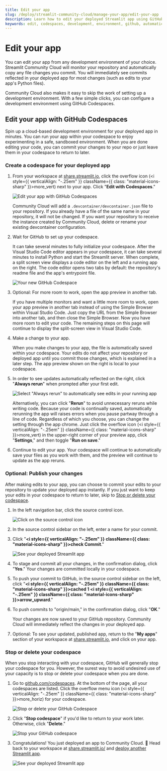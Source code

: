```yaml
---
title: Edit your app
slug: /deploy/streamlit-community-cloud/manage-your-app/edit-your-app
description: Learn how to edit your deployed Streamlit app using GitHub Codespaces or any development environment with automatic deployment updates.
keywords: edit, codespaces, development, environment, github, automatic, deployment, updates, cloud, editing
---
```


# Edit your app

You can edit your app from any development environment of your choice. Streamlit Community Cloud will monitor your repository and automatically copy any file changes you commit. You will immediately see commits reflected in your deployed app for most changes (such as edits to your app's Python files).

Community Cloud also makes it easy to skip the work of setting up a development environment. With a few simple clicks, you can configure a development environment using GitHub Codespaces.

## Edit your app with GitHub Codespaces

Spin up a cloud-based development environment for your deployed app in minutes. You can run your app within your codespace to enjoy experimenting in a safe, sandboxed environment. When you are done editing your code, you can commit your changes to your repo or just leave them in your codespace to return to later.

### Create a codespace for your deployed app

1. From your workspace at <a href="https://share.streamlit.io" target="_blank">share.streamlit.io</a>, click the overflow icon (<i style={{ verticalAlign: "-.25em" }} className={{ class: "material-icons-sharp" }}>more_vert</i>) next to your app. Click "**Edit with Codespaces**."

   ![Edit your app with GitHub Codespaces](/images/streamlit-community-cloud/workspace-app-edit.png)

   Community Cloud will add a `.devcontainer/devcontainer.json` file to your repository. If you already have a file of the same name in your repository, it will not be changed. If you want your repository to receive the instance created by Community Cloud, delete or rename your existing devcontainer configuration.

1. Wait for GitHub to set up your codespace.

   It can take several minutes to fully initialize your codespace. After the Visual Studio Code editor appears in your codespace, it can take several minutes to install Python and start the Streamlit server. When complete, a split screen view displays a code editor on the left and a running app on the right. The code editor opens two tabs by default: the repository's readme file and the app's entrypoint file.

   ![Your new GitHub Codespace](/images/streamlit-community-cloud/deploy-template-blank-codespace.png)

1. Optional: For more room to work, open the app preview in another tab.

   If you have multiple monitors and want a little more room to work, open your app preview in another tab instead of using the Simple Browser within Visual Studio Code. Just copy the URL from the Simple Browser into another tab, and then close the Simple Browser. Now you have more room to edit your code. The remaining steps on this page will continue to display the split-screen view in Visual Studio Code.

1. Make a change to your app.

   When you make changes to your app, the file is automatically saved within your codespace. Your edits do not affect your repository or deployed app until you commit those changes, which is explained in a later step. The app preview shown on the right is local to your codespace.

1. In order to see updates automatically reflected on the right, click "**Always rerun**" when prompted after your first edit.

   ![Select "Always rerun" to automatically see edits in your running app](/images/streamlit-community-cloud/deploy-template-blank-codespace-edit.png)

   Alternatively, you can click "**Rerun**" to avoid unnecessary reruns while writing code. Because your code is continually saved, automatically rerunning the app will raises errors when you pause partway through a line of code. Regardless of which you choose, you can change the setting through the app chrome. Just click the overflow icon (<i style={{ verticalAlign: "-.25em" }} className={{ class: "material-icons-sharp" }}>more_vert</i>) in the upper-right corner of your preview app, click "**Settings**," and then toggle "**Run on save**."

1. Continue to edit your app. Your codespace will continue to automatically save your files as you work with them, and the preview will continue to update as the app reruns.

### Optional: Publish your changes

After making edits to your app, you can choose to commit your edits to your repository to update your deployed app instantly. If you just want to keep your edits in your codespace to return to later, skip to [Stop or delete your codespace](#stop-or-delete-your-codespace).

1. In the left navigation bar, click the source control icon.

   ![Click on the source control icon](/images/streamlit-community-cloud/deploy-template-blank-codespace-edit-source-control.png)

1. In the source control sidebar on the left, enter a name for your commit.
1. Click "**<i style={{ verticalAlign: "-.25em" }} className={{ class: "material-icons-sharp" }}>check</i> Commit**."

   ![See your deployed Streamlit app](/images/streamlit-community-cloud/deploy-template-blank-codespace-edit-commit.png)

1. To stage and commit all your changes, in the confirmation dialog, click "**Yes**." Your changes are committed locally in your codespace.
1. To push your commit to GitHub, in the source control sidebar on the left, click "**<i style={{ verticalAlign: "-.25em" }} className={{ class: "material-icons-sharp" }}>cached</i> 1 <i style={{ verticalAlign: "-.25em" }} className={{ class: "material-icons-sharp" }}>arrow_upward</i>**."
1. To push commits to "origin/main," in the confirmation dialog, click "**OK**."

   Your changes are now saved to your GitHub repository. Community Cloud will immediately reflect the changes in your deployed app.

1. Optional: To see your updated, published app, return to the "**My apps**" section of your workspace at <a href="https://share.streamlit.io" target="_blank">share.streamlit.io</a>, and click on your app.

### Stop or delete your codespace

When you stop interacting with your codespace, GitHub will generally stop your codespace for you. However, the surest way to avoid undesired use of your capacity is to stop or delete your codespace when you are done.

1. Go to <a href="https://github.com/codespaces" target="_blank">github.com/codespaces</a>. At the bottom of the page, all your codespaces are listed. Click the overflow menu icon (<i style={{ verticalAlign: "-.25em" }} className={{ class: "material-icons-sharp" }}>more_horiz</i>) for your codespace.

   ![Stop or delete your GitHub Codespace](/images/streamlit-community-cloud/deploy-hello-codespace-manage.png)

2. Click "**Stop codespace**" if you'd like to return to your work later. Otherwise, click "**Delete**."

   <div style={{ maxWidth: '40%', margin: 'auto' }}>
   <Image alt="Stop your GitHub codespace" src="/images/streamlit-community-cloud/codespace-menu.png" />
   </div>

3. Congratulations! You just deployed an app to Community Cloud. 🎉 Head back to your workspace at <a href="https://share.streamlit.io/" target="_blank">share.streamlit.io/</a> and [deploy another Streamlit app](/deploy/streamlit-community-cloud/deploy-your-app).

   ![See your deployed Streamlit app](/images/streamlit-community-cloud/deploy-template-blank-edited.png)

